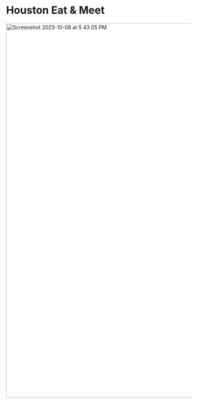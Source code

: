 # Houston Eat & Meet
<img width="1017" alt="Screenshot 2023-10-08 at 5 43 05 PM" src="https://github.com/Joseph-WhiteSWE/yum-yum-htx/assets/122577026/fb5ca16b-872d-4fb9-8393-59c51c07d1a7">
